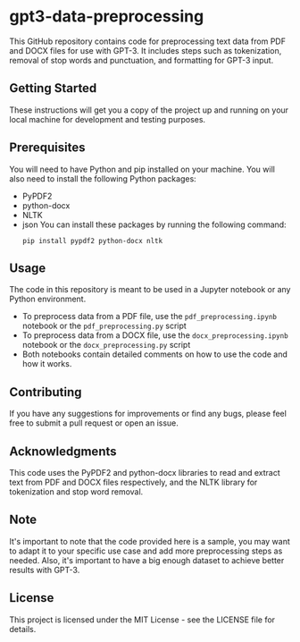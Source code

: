 # gpt3-data-preprocessing
This GitHub repository contains code for preprocessing text data from PDF and DOCX files for use with GPT-3. It includes steps such as tokenization, removal of stop words and punctuation, and formatting for GPT-3 input.

## Getting Started
These instructions will get you a copy of the project up and running on your local machine for development and testing purposes.

## Prerequisites
You will need to have Python and pip installed on your machine. You will also need to install the following Python packages:

- PyPDF2
- python-docx
- NLTK
- json
You can install these packages by running the following command:
    ```
    pip install pypdf2 python-docx nltk
    ```
## Usage
The code in this repository is meant to be used in a Jupyter notebook or any Python environment.

- To preprocess data from a PDF file, use the `pdf_preprocessing.ipynb` notebook or the `pdf_preprocessing.py` script
- To preprocess data from a DOCX file, use the `docx_preprocessing.ipynb` notebook or the `docx_preprocessing.py` script
- Both notebooks contain detailed comments on how to use the code and how it works.

## Contributing
If you have any suggestions for improvements or find any bugs, please feel free to submit a pull request or open an issue.

## Acknowledgments
This code uses the PyPDF2 and python-docx libraries to read and extract text from PDF and DOCX files respectively, and the NLTK library for tokenization and stop word removal.

## Note
It's important to note that the code provided here is a sample, you may want to adapt it to your specific use case and add more preprocessing steps as needed.
Also, it's important to have a big enough dataset to achieve better results with GPT-3.

## License
This project is licensed under the MIT License - see the LICENSE file for details.